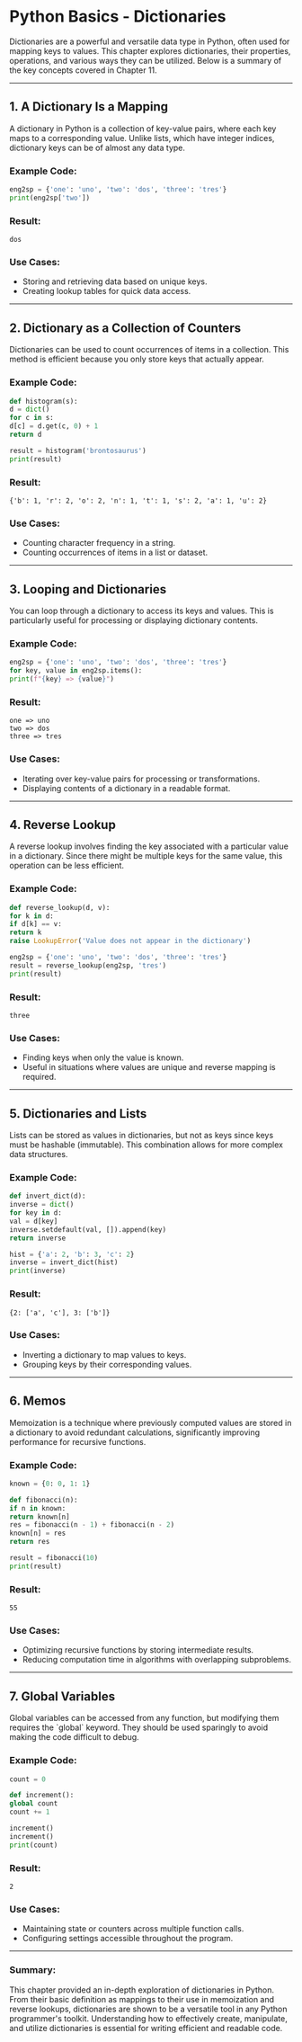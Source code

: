# Python Basics - Dictionaries

Dictionaries are a powerful and versatile data type in Python, often used for mapping keys to values. This chapter explores dictionaries, their properties, operations, and various ways they can be utilized. Below is a summary of the key concepts covered in Chapter 11.

---

## 1. A Dictionary Is a Mapping

A dictionary in Python is a collection of key-value pairs, where each key maps to a corresponding value. Unlike lists, which have integer indices, dictionary keys can be of almost any data type.

### Example Code:

```python
eng2sp = {'one': 'uno', 'two': 'dos', 'three': 'tres'}
print(eng2sp['two'])
```

### Result:

```
dos
```

### Use Cases:

- Storing and retrieving data based on unique keys.
- Creating lookup tables for quick data access.

---

## 2. Dictionary as a Collection of Counters

Dictionaries can be used to count occurrences of items in a collection. This method is efficient because you only store keys that actually appear.

### Example Code:

```python
def histogram(s):
d = dict()
for c in s:
d[c] = d.get(c, 0) + 1
return d

result = histogram('brontosaurus')
print(result)
```

### Result:

```
{'b': 1, 'r': 2, 'o': 2, 'n': 1, 't': 1, 's': 2, 'a': 1, 'u': 2}
```

### Use Cases:

- Counting character frequency in a string.
- Counting occurrences of items in a list or dataset.

---

## 3. Looping and Dictionaries

You can loop through a dictionary to access its keys and values. This is particularly useful for processing or displaying dictionary contents.

### Example Code:

```python
eng2sp = {'one': 'uno', 'two': 'dos', 'three': 'tres'}
for key, value in eng2sp.items():
print(f"{key} => {value}")
```

### Result:

```
one => uno
two => dos
three => tres
```

### Use Cases:

- Iterating over key-value pairs for processing or transformations.
- Displaying contents of a dictionary in a readable format.

---

## 4. Reverse Lookup

A reverse lookup involves finding the key associated with a particular value in a dictionary. Since there might be multiple keys for the same value, this operation can be less efficient.

### Example Code:

```python
def reverse_lookup(d, v):
for k in d:
if d[k] == v:
return k
raise LookupError('Value does not appear in the dictionary')

eng2sp = {'one': 'uno', 'two': 'dos', 'three': 'tres'}
result = reverse_lookup(eng2sp, 'tres')
print(result)
```

### Result:

```
three
```

### Use Cases:

- Finding keys when only the value is known.
- Useful in situations where values are unique and reverse mapping is required.

---

## 5. Dictionaries and Lists

Lists can be stored as values in dictionaries, but not as keys since keys must be hashable (immutable). This combination allows for more complex data structures.

### Example Code:

```python
def invert_dict(d):
inverse = dict()
for key in d:
val = d[key]
inverse.setdefault(val, []).append(key)
return inverse

hist = {'a': 2, 'b': 3, 'c': 2}
inverse = invert_dict(hist)
print(inverse)
```

### Result:

```
{2: ['a', 'c'], 3: ['b']}
```

### Use Cases:

- Inverting a dictionary to map values to keys.
- Grouping keys by their corresponding values.

---

## 6. Memos

Memoization is a technique where previously computed values are stored in a dictionary to avoid redundant calculations, significantly improving performance for recursive functions.

### Example Code:

```python
known = {0: 0, 1: 1}

def fibonacci(n):
if n in known:
return known[n]
res = fibonacci(n - 1) + fibonacci(n - 2)
known[n] = res
return res

result = fibonacci(10)
print(result)
```

### Result:

```
55
```

### Use Cases:

- Optimizing recursive functions by storing intermediate results.
- Reducing computation time in algorithms with overlapping subproblems.

---

## 7. Global Variables

Global variables can be accessed from any function, but modifying them requires the \`global\` keyword. They should be used sparingly to avoid making the code difficult to debug.

### Example Code:

```python
count = 0

def increment():
global count
count += 1

increment()
increment()
print(count)
```

### Result:

```
2
```

### Use Cases:

- Maintaining state or counters across multiple function calls.
- Configuring settings accessible throughout the program.

---

### Summary:

This chapter provided an in-depth exploration of dictionaries in Python. From their basic definition as mappings to their use in memoization and reverse lookups, dictionaries are shown to be a versatile tool in any Python programmer's toolkit. Understanding how to effectively create, manipulate, and utilize dictionaries is essential for writing efficient and readable code.
